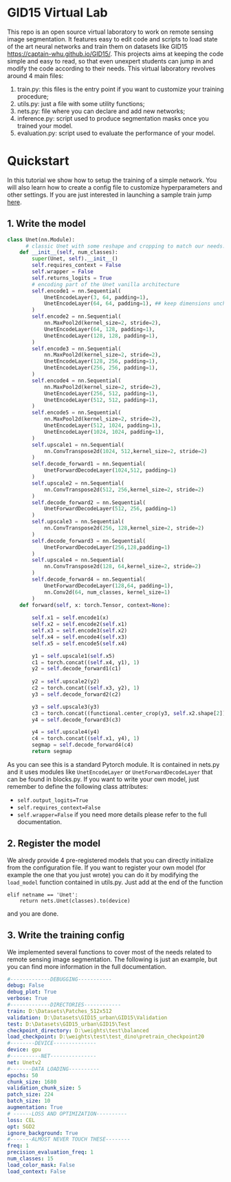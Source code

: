 # GID15 Virtual Lab
This repo is an open source virtual laboratory to work on remote sensing
image segmentation. It features easy to edit code and scripts to
load state of the art neural networks and train them on datasets like GID15
https://captain-whu.github.io/GID15/.
This projects aims at keeping the code simple and easy to read, so that even unexpert
students can jump in and modify the code according to their needs.
This virtual laboratory revolves around 4 main files:
1) train.py: this files is the entry point if you want to customize your training procedure;
2) utils.py: just a file with some utility functions;
3) nets.py: file where you can declare and add new networks;
3) inference.py: script used to produce segmentation masks once you trained your model.
4) evaluation.py: script used to evaluate the performance of your model.
# Quickstart
In this tutorial we show how to setup the training of a simple network.
You will also learn how to create a config file to customize hyperparameters and other settings. If you are just interested in launching a sample train jump [here](#3-write-the-training-config).

## 1. Write the model
```python
class Unet(nn.Module):
      # classic Unet with some reshape and cropping to match our needs.
	def __init__(self, num_classes):
		super(Unet, self).__init__()		
		self.requires_context = False
		self.wrapper = False
		self.returns_logits = True
    	# encoding part of the Unet vanilla architecture
		self.encode1 = nn.Sequential(
			UnetEncodeLayer(3, 64, padding=1),
			UnetEncodeLayer(64, 64, padding=1), ## keep dimensions unchanged
		)
		self.encode2 = nn.Sequential(
			nn.MaxPool2d(kernel_size=2, stride=2),
			UnetEncodeLayer(64, 128, padding=1),
			UnetEncodeLayer(128, 128, padding=1),
		)
		self.encode3 = nn.Sequential(
			nn.MaxPool2d(kernel_size=2, stride=2),
			UnetEncodeLayer(128, 256, padding=1),
			UnetEncodeLayer(256, 256, padding=1),
		)
		self.encode4 = nn.Sequential(
			nn.MaxPool2d(kernel_size=2, stride=2),
			UnetEncodeLayer(256, 512, padding=1),
			UnetEncodeLayer(512, 512, padding=1),
		)
		self.encode5 = nn.Sequential(
			nn.MaxPool2d(kernel_size=2, stride=2),
			UnetEncodeLayer(512, 1024, padding=1),
			UnetEncodeLayer(1024, 1024, padding=1),
		)
		self.upscale1 = nn.Sequential(
			nn.ConvTranspose2d(1024, 512,kernel_size=2, stride=2)
		)
		self.decode_forward1 = nn.Sequential(
			UnetForwardDecodeLayer(1024,512, padding=1)
		)
		self.upscale2 = nn.Sequential(
			nn.ConvTranspose2d(512, 256,kernel_size=2, stride=2)
		)
		self.decode_forward2 = nn.Sequential(
			UnetForwardDecodeLayer(512, 256, padding=1)
		)
		self.upscale3 = nn.Sequential(
			nn.ConvTranspose2d(256, 128,kernel_size=2, stride=2)
		)
		self.decode_forward3 = nn.Sequential(
			UnetForwardDecodeLayer(256,128,padding=1)
		)
		self.upscale4 = nn.Sequential(
			nn.ConvTranspose2d(128, 64,kernel_size=2, stride=2)
		)
		self.decode_forward4 = nn.Sequential(
			UnetForwardDecodeLayer(128,64, padding=1),
			nn.Conv2d(64, num_classes, kernel_size=1)
		)
	def forward(self, x: torch.Tensor, context=None):
				
		self.x1 = self.encode1(x)
		self.x2 = self.encode2(self.x1)
		self.x3 = self.encode3(self.x2)
		self.x4 = self.encode4(self.x3)
		self.x5 = self.encode5(self.x4)

		y1 = self.upscale1(self.x5)
		c1 = torch.concat((self.x4, y1), 1)
		y2 = self.decode_forward1(c1)
		
		y2 = self.upscale2(y2)
		c2 = torch.concat((self.x3, y2), 1)
		y3 = self.decode_forward2(c2)

		y3 = self.upscale3(y3)
		c3 = torch.concat((functional.center_crop(y3, self.x2.shape[2]), self.x2), 1)
		y4 = self.decode_forward3(c3)

		y4 = self.upscale4(y4)
		c4 = torch.concat((self.x1, y4), 1)
		segmap = self.decode_forward4(c4)
		return segmap
```
As you can see this is a standard Pytorch module. It is contained in nets.py
and it uses modules like ```UnetEncodeLayer``` or ```UnetForwardDecodeLayer```
that can be found in blocks.py.
If you want to write your own model, just remember to define the following class attributes:
+ ```self.output_logits=True```
+ ```self.requires_context=False```
+ ```self.wrapper=False```
if you need more details please refer to the full documentation.
## 2. Register the model
We alredy provide 4 pre-registered models that you can directly initialize from
the configuration file. If you want to register your own model (for example the one that you just wrote) you can do it by modifying the ```load_model``` function contained in utils.py.
Just add at the end of the function
```
elif netname == 'Unet':
	return nets.Unet(classes).to(device)
```
and you are done.
## 3. Write the training config
We implemented several functions to cover most of the needs related to remote sensing image segmentation. The following is just an example, but you can find more information in the full documentation.
```yaml
#-------------DEBUGGING-----------
debug: False
debug_plot: True
verbose: True
#-------------DIRECTORIES------------
train: D:\Datasets\Patches_512x512
validation: D:\Datasets\GID15_urban\GID15\Validation
test: D:\Datasets\GID15_urban\GID15\Test
checkpoint_directory: D:\weights\test\balanced
load_checkpoint: D:\weights\test\test_dino\pretrain_checkpoint20
#--------DEVICE--------------
device: gpu
#----------NET---------------
net: Unetv2
#-------DATA LOADING----------
epochs: 50
chunk_size: 1680
validation_chunk_size: 5
patch_size: 224
batch_size: 10
augmentation: True
# ------LOSS AND OPTIMIZATION----------
loss: CEL
opt: SGD2
ignore_background: True
#-------ALMOST NEVER TOUCH THESE--------
freq: 1
precision_evaluation_freq: 1
num_classes: 15
load_color_mask: False
load_context: False
```
